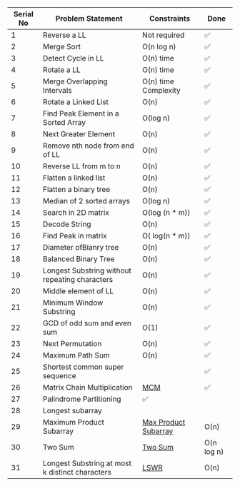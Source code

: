 | Serial No | Problem Statement | Constraints   | Done |
|-----------|-------------------|---------------|------|
|1|Reverse a LL| Not required|✅|
|2| Merge Sort| O(n log n)|✅|
|3|Detect Cycle in LL|O(n) time|✅|
|4|Rotate a LL|O(n) time |✅|
|5|Merge Overlapping Intervals |O(n) time Complexity|✅|
|6|Rotate a Linked List| O(n) |✅|
|7|Find Peak Element in a Sorted Array |O(log n)|✅|
|8|Next Greater Element| O(n)|✅|
|9|Remove nth node from end of LL|O(n)|✅|
|10|Reverse LL from m to n |O(n)|✅|
|11|Flatten a linked list|O(n)|✅|
|12|Flatten a binary tree|O(n)|✅|
|13|Median of 2 sorted arrays|O(log n)|✅| 
|14|Search in 2D matrix|O(log (n * m))|✅|
|15|Decode String|O(n)|✅|
|16|Find Peak in matrix|O( log(n * m))|✅|
|17|Diameter ofBianry tree|O(n)|✅|
|18|Balanced Binary Tree|O(n)|✅|
|19|Longest Substring without repeating characters|O(n)|✅|
|20|Middle element of LL|O(n)|✅|
|21|Minimum Window Substring|O(n)|✅|
|22|GCD of odd sum and even sum|O(1)|✅|
|23|Next Permutation|O(n)|✅|
|24|Maximum Path Sum |O(n)|✅|
|25|Shortest common super sequence||✅|
|26|Matrix Chain Multiplication|[MCM](https://gist.github.com/Pradeepvs879/98b694e737de0520f9dcf11ca06e3b2e)|✅|
|27|Palindrome Partitioning|✅|
|28|Longest subarray||
|29|Maximum Product Subarray|[Max Product Subarray](https://gist.github.com/Pradeepvs879/1132db885a0a45eeb3af45dcc20ad2b2)|O(n)|✅|
|30|Two Sum|[Two Sum](https://gist.github.com/Pradeepvs879/a08d3acb9a2ba3d3f915dceaccf31f7a)|O(n log n)|✅|
|31|Longest Substring at most k distinct characters|[LSWR](https://gist.github.com/Pradeepvs879/acb607b7af10055b7f83653cf9e2d662)|O(n)|✅|


